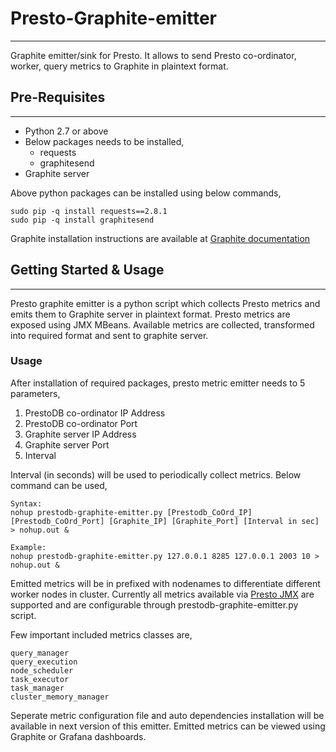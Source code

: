 # Presto-Graphite-emitter

___

Graphite emitter/sink for Presto. It allows to send Presto co-ordinator, worker, query metrics to Graphite in plaintext format.

## Pre-Requisites
___

* Python 2.7 or above
* Below packages needs to be installed,
	* requests
	* graphitesend
* Graphite server 

Above python packages can be installed using below commands,

```
sudo pip -q install requests==2.8.1
sudo pip -q install graphitesend
```

Graphite installation instructions are available at [Graphite documentation](http://graphite.readthedocs.io/en/latest/install.html) 


## Getting Started & Usage
___

Presto graphite emitter is a python script which collects Presto metrics and emits them to Graphite server in plaintext format. Presto metrics are exposed using JMX MBeans. Available metrics are collected, transformed into required format and sent to graphite server. 

### Usage

After installation of required packages, presto metric emitter needs to 5 parameters, 
1. PrestoDB co-ordinator IP Address
2. PrestoDB co-ordinator Port
3. Graphite server IP Address
4. Graphite server Port
5. Interval

Interval (in seconds) will be used to periodically collect metrics. Below command can be used,

```
Syntax: 
nohup prestodb-graphite-emitter.py [Prestodb_CoOrd_IP] [Prestodb_CoOrd_Port] [Graphite_IP] [Graphite_Port] [Interval in sec] > nohup.out &

Example:
nohup prestodb-graphite-emitter.py 127.0.0.1 8285 127.0.0.1 2003 10 > nohup.out &

```

Emitted metrics will be in prefixed with nodenames to differentiate different worker nodes in cluster. Currently all metrics available via [Presto JMX](https://github.com/prestodb/presto/wiki/Monitoring) are supported and are configurable through prestodb-graphite-emitter.py script. 

Few important included metrics classes are,

```
query_manager
query_execution
node_scheduler
task_executor
task_manager
cluster_memory_manager
```

Seperate metric configuration file and auto dependencies installation will be available in next version of this emitter. Emitted metrics can be viewed using Graphite or Grafana dashboards.
